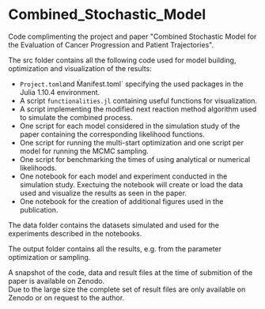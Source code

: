 # Combined_Stochastic_Model

Code complimenting the project and paper "Combined Stochastic Model for the Evaluation of Cancer Progression and Patient Trajectories".

The src folder contains all the following code used for model building, optimization and visualization of the results:
- `Project.toml`and M̀anifest.toml` specifying the used packages in the Julia 1.10.4 environment.
- A script `functionalities.jl` containing useful functions for visualization.
- A script implementing the modified next reaction method algorithm used to simulate the combined process.
- One script for each model considered in the simulation study of the paper containing the corresponding likelihood functions.
- One script for running the multi-start optimization and one script per model for running the MCMC sampling.
- One script for benchmarking the times of using analytical or numerical likelihoods.
- One notebook for each model and experiment conducted in the simulation study. Exectuing the notebook will create or load the data used and visualize the results as seen in the paper.
- One notebook for the creation of additional figures used in the publication.

The data folder contains the datasets simulated and used for the experiments described in the notebooks.

The output folder contains all the results, e.g. from the parameter optimization or sampling.

A snapshot of the code, data and result files at the time of submition of the paper is available on Zenodo.\
Due to the large size the complete set of result files are only available on Zenodo or on request to the author.
